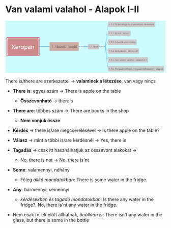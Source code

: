 # Van valami valahol - Alapok I-II

![1.1](images/1.1.png)

There is/there are szerkezettel -> **valaminek a létezése**, van vagy nincs

* **There is**: egyes szám -> There is apple on the table
  * **Összevonható** -> there's
* **There are**: többes szám -> There are books in the shop
  * **Nem vonjuk össze**
* **Kérdés** -> there is/are megcserélésével -> Is there apple on the table?
* **Válasz** -> mint a többi is/are kérdésnél -> Yes, there is
* **Tagadás** -> csak itt használhatjuk az összevont alakokat ->
  * No, there is not -> No, there is'nt

* **Some**: valamennyi, néhány
  * Főleg *állító mondatokban*: There is some water in the fridge
* **Any**: bármennyi, semennyi
  * *kérdésekben és tagadó mondatokban*: Is there any water in the fridge?, No, there is'nt any water in the fridge.
* Nem csak fn-ek előtt állhatnak, *önállóan is*: There isn't any water in the glass, but there is some in the bottle
